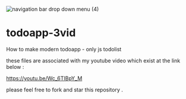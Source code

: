 ![navigation bar drop down menu (4)](https://user-images.githubusercontent.com/53148716/132184886-ad424437-bfb8-44cd-91f7-52a189cb4861.png)
# todoapp-3vid
How to make modern todoapp - only js todolist

these files are associated with my youtube video which exist at the link below :

https://youtu.be/Wc_6TIBpY_M

please feel free to fork and star this repository .

